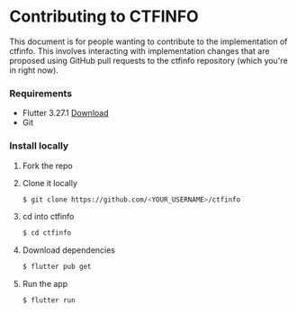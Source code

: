 # Contributing to CTFINFO

This document is for people wanting to contribute to the implementation of ctfinfo. This involves interacting with implementation changes that are proposed using GitHub pull requests to the ctfinfo repository (which you're in right now).

### Requirements

- Flutter 3.27.1 [Download](https://flutter.dev)
- Git

### Install locally

  1. Fork the repo
   
 2. Clone it locally
    ```bash
    $ git clone https://github.com/<YOUR_USERNAME>/ctfinfo
    ```
3. cd into ctfinfo
   ```bash
   $ cd ctfinfo
   ```
1. Download dependencies
    ```bash
    $ flutter pub get
    ```
2. Run the app
   ```bash
   $ flutter run
   ```